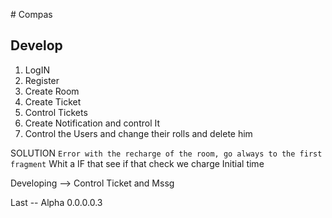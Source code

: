 # Compas

## **Develop**

1. LogIN
2. Register
3. Create Room
4. Create Ticket
5. Control Tickets
6. Create Notification and control It
7. Control the Users and change their rolls and delete him

 SOLUTION `Error with the recharge of the room, go always to the first fragment`
Whit a IF that see if that check we charge Initial time

Developing --> Control Ticket and Mssg 

Last -- Alpha 0.0.0.0.3
